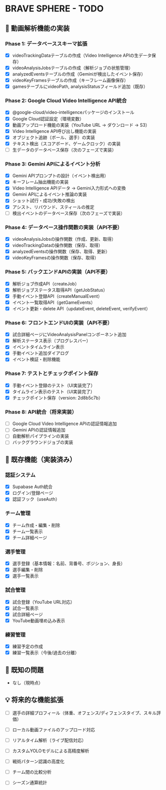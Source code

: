# BRAVE SPHERE - TODO

## 🎯 動画解析機能の実装

### Phase 1: データベーススキーマ拡張
- [x] videoTrackingDataテーブルの作成（Video Intelligence APIの生データ保存）
- [x] videoAnalysisJobsテーブルの作成（解析ジョブの状態管理）
- [x] analyzedEventsテーブルの作成（Geminiが検出したイベント保存）
- [x] videoKeyFramesテーブルの作成（キーフレーム画像保存）
- [x] gamesテーブルにvideoPath, analysisStatusフィールド追加（既存）

### Phase 2: Google Cloud Video Intelligence API統合
- [x] @google-cloud/video-intelligenceパッケージのインストール
- [x] Google Cloud認証設定（環境変数）
- [x] 動画アップロード機能の実装（YouTube URL → ダウンロード → S3）
- [x] Video Intelligence API呼び出し機能の実装
- [x] オブジェクト追跡（ボール、選手）の実装
- [x] テキスト検出（スコアボード、ゲームクロック）の実装
- [ ] 生データのデータベース保存（次のフェーズで実装）

### Phase 3: Gemini APIによるイベント分析
- [x] Gemini APIプロンプトの設計（イベント検出用）
- [x] キーフレーム抽出機能の実装
- [x] Video Intelligence APIデータ → Gemini入力形式への変換
- [x] Gemini APIによるイベント推論の実装
- [x] ショット試行・成功/失敗の検出
- [x] アシスト、リバウンド、スティールの推定
- [ ] 検出イベントのデータベース保存（次のフェーズで実装）

### Phase 4: データベース操作関数の実装（API不要）
- [x] videoAnalysisJobsの操作関数（作成、更新、取得）
- [x] videoTrackingDataの操作関数（保存、取得）
- [x] analyzedEventsの操作関数（保存、取得、更新）
- [x] videoKeyFramesの操作関数（保存、取得）

### Phase 5: バックエンドAPIの実装（API不要）
- [x] 解析ジョブ作成API（createJob）
- [x] 解析ジョブステータス取得API（getJobStatus）
- [x] 手動イベント登録API（createManualEvent）
- [x] イベント一覧取得API（getGameEvents）
- [x] イベント更新・delete API（updateEvent, deleteEvent, verifyEvent）

### Phase 6: フロントエンドUIの実装（API不要）
- [x] 試合詳細ページにVideoAnalysisPanelコンポーネント追加
- [x] 解析ステータス表示（プログレスバー）
- [x] イベントタイムライン表示
- [x] 手動イベント追加ダイアログ
- [x] イベント検証・削除機能

### Phase 7: テストとチェックポイント保存
- [x] 手動イベント登録のテスト（UI実装完了）
- [x] タイムライン表示のテスト（UI実装完了）
- [x] チェックポイント保存（version: 2d8b5c7b）

### Phase 8: API統合（将来実装）
- [ ] Google Cloud Video Intelligence APIの認証情報追加
- [ ] Gemini APIの認証情報追加
- [ ] 自動解析パイプラインの実装
- [ ] バックグラウンドジョブの実装
## 📝 既存機能（実装済み）

### 認証システム
- [x] Supabase Auth統合
- [x] ログイン/登録ページ
- [x] 認証フック（useAuth）

### チーム管理
- [x] チーム作成・編集・削除
- [x] チーム一覧表示
- [x] チーム詳細ページ

### 選手管理
- [x] 選手登録（基本情報：名前、背番号、ポジション、身長）
- [x] 選手編集・削除
- [x] 選手一覧表示

### 試合管理
- [x] 試合登録（YouTube URL対応）
- [x] 試合一覧表示
- [x] 試合詳細ページ
- [x] YouTube動画埋め込み表示

### 練習管理
- [x] 練習予定の作成
- [x] 練習一覧表示（今後/過去の分離）

## 🐛 既知の問題

- なし（現時点）

## 💡 将来的な機能拡張

- [ ] 選手の詳細プロフィール（体重、オフェンス/ディフェンスタイプ、スキル評価）
- [ ] ローカル動画ファイルのアップロード対応
- [ ] リアルタイム解析（ライブ配信対応）
- [ ] カスタムYOLOモデルによる高精度解析
- [ ] 戦術パターン認識の高度化
- [ ] チーム間の比較分析
- [ ] シーズン通算統計

